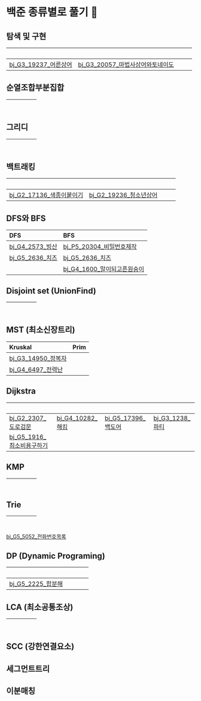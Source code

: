 # 백준 종류별로 풀기 🔁

## 탐색 및 구현
&nbsp;|&nbsp;|&nbsp;|&nbsp;
:--|:--|:--|:--
[bj_G3_19237_어른상어](Search_Implementation/Main_bj_G3_19237_어른상어.java)|[bj_G3_20057_마법사상어와토네이도](Search_Implementation/Main_bj_G3_20057_마법사상어와토네이도.java)

## 순열조합부분집합
&nbsp;|&nbsp;|&nbsp;|&nbsp;
:--|:--|:--|:--

## 그리디
&nbsp;|&nbsp;|&nbsp;|&nbsp;
:--|:--|:--|:--


## 백트래킹
&nbsp;|&nbsp;|&nbsp;|&nbsp;
:--|:--|:--|:--
[bj_G2_17136_색종이붙이기](Backtracking/Main_bj_G2_17136_색종이붙이기.java)|[bj_G2_19236_청소년상어](Backtracking/Main_bj_G2_19236_청소년상어.java)|

## DFS와 BFS
DFS|BFS
:--|:--
[bj_G4_2573_빙산](DFS_BFS/Main_bj_G4_2573_빙산.java)|[bj_P5_20304_비밀번호제작](DFS_BFS/Main_bj_P5_20304_비밀번호제작.java)
[bj_G5_2636_치즈](DFS_BFS/Main_bj_G5_2636_치즈.java)|[bj_G5_2636_치즈](DFS_BFS/Main_bj_G5_2636_치즈.java)
&nbsp;|[bj_G4_1600_말이되고픈원숭이](DFS_BFS/Main_bj_G4_1600_말이되고픈원숭이.java)

## Disjoint set (UnionFind)
&nbsp;|&nbsp;|&nbsp;|&nbsp;
:--|:--|:--|:--

## MST (최소신장트리)
Kruskal|Prim
:--|:--
[bj_G3_14950_정복자](MST/Main_bj_G3_14950_정복자.java)|
[bj_G4_6497_전력난](MST/Main_bj_G4_6497_전력난.java)|

## Dijkstra
&nbsp;|&nbsp;|&nbsp;|&nbsp;
:--|:--|:--|:--
[bj_G2_2307_도로검문](Dijkstra/Main_bj_G2_2307_도로검문.java)|[bj_G4_10282_해킹](Dijkstra/Main_bj_G4_10282_해킹.java)| [bj_G5_17396_백도어](Dijkstra/Main_bj_G5_17396_백도어.java)| [bj_G3_1238_파티](Dijkstra/Main_bj_G3_1238_파티.java)
[bj_G5_1916_최소비용구하기](Dijkstra/Main_bj_G5_1916_최소비용구하기.java)|

## KMP
&nbsp;|&nbsp;|&nbsp;|&nbsp;
:--|:--|:--|:--

## Trie
&nbsp;|&nbsp;|&nbsp;|&nbsp;
:--|:--|:--|:--
[bj_G5_5052_전화번호목록](Trie/Main_bj_G5_5052_전화번호목록.java)

## DP (Dynamic Programing)
&nbsp;|&nbsp;|&nbsp;|&nbsp;
:--|:--|:--|:--
[bj_G5_2225_합분해](DP/Main_bj_G5_2225_합분해.java)|

## LCA (최소공통조상)
&nbsp;|&nbsp;|&nbsp;|&nbsp;
:--|:--|:--|:--

## SCC (강한연결요소)

## 세그먼트트리

## 이분매칭